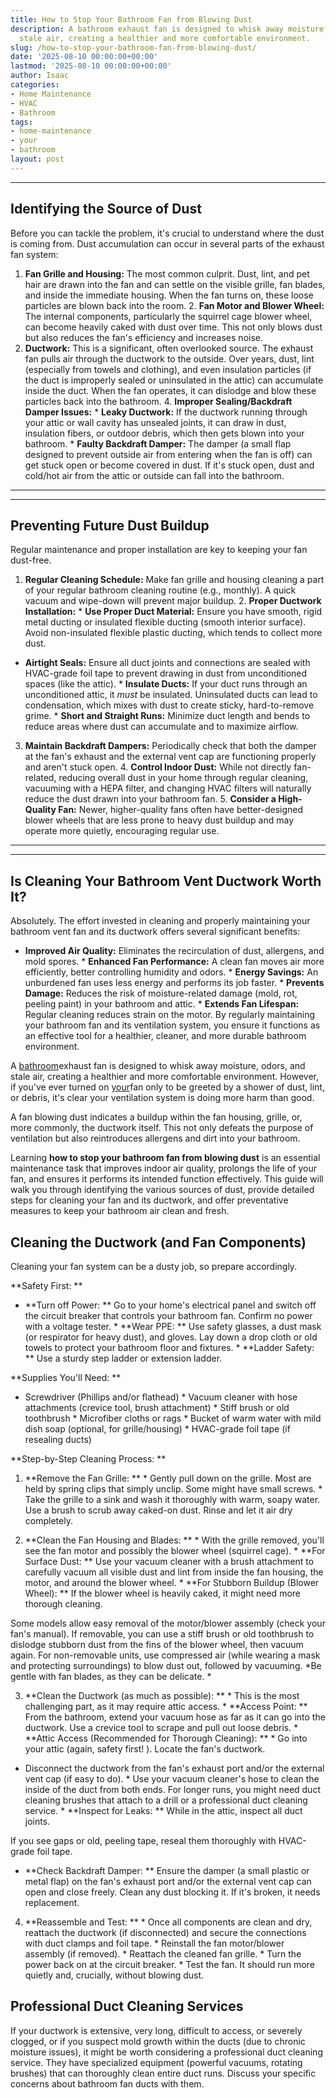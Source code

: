 ```yaml
---
title: How to Stop Your Bathroom Fan from Blowing Dust
description: A bathroom exhaust fan is designed to whisk away moisture, odors, and
  stale air, creating a healthier and more comfortable environment.
slug: /how-to-stop-your-bathroom-fan-from-blowing-dust/
date: '2025-08-10 00:00:00+00:00'
lastmod: '2025-08-10 00:00:00+00:00'
author: Isaac
categories:
- Home Maintenance
- HVAC
- Bathroom
tags:
- home-maintenance
- your
- bathroom
layout: post
---
```

---

## Identifying the Source of Dust
Before you can tackle the problem, it's crucial to understand where the dust is coming from. Dust accumulation can occur in several parts of the exhaust fan system:
1. **Fan Grille and Housing:** The most common culprit. Dust, lint, and pet hair are drawn into the fan and can settle on the visible grille, fan blades, and inside the immediate housing. When the fan turns on, these loose particles are blown back into the room. 2. **Fan Motor and Blower Wheel:** The internal components, particularly the squirrel cage blower wheel, can become heavily caked with dust over time. This not only blows dust but also reduces the fan's efficiency and increases noise.
3. **Ductwork:** This is a significant, often overlooked source. The exhaust fan pulls air through the ductwork to the outside. Over years, dust, lint (especially from towels and clothing), and even insulation particles (if the duct is improperly sealed or uninsulated in the attic) can accumulate inside the duct. When the fan operates, it can dislodge and blow these particles back into the bathroom. 4.
**Improper Sealing/Backdraft Damper Issues:** * **Leaky Ductwork:** If the ductwork running through your attic or wall cavity has unsealed joints, it can draw in dust, insulation fibers, or outdoor debris, which then gets blown into your bathroom. * **Faulty Backdraft Damper:** The damper (a small flap designed to prevent outside air from entering when the fan is off) can get stuck open or become covered in dust.
If it's stuck open, dust and cold/hot air from the attic or outside can fall into the bathroom.
---
---

## Preventing Future Dust Buildup
Regular maintenance and proper installation are key to keeping your fan dust-free.
1. **Regular Cleaning Schedule:** Make fan grille and housing cleaning a part of your regular bathroom cleaning routine (e.g., monthly). A quick vacuum and wipe-down will prevent major buildup. 2. **Proper Ductwork Installation:** * **Use Proper Duct Material:** Ensure you have smooth, rigid metal ducting or insulated flexible ducting (smooth interior surface). Avoid non-insulated flexible plastic ducting, which tends to collect more dust.

* **Airtight Seals:** Ensure all duct joints and connections are sealed with HVAC-grade foil tape to prevent drawing in dust from unconditioned spaces (like the attic). * **Insulate Ducts:** If your duct runs through an unconditioned attic, it *must* be insulated. Uninsulated ducts can lead to condensation, which mixes with dust to create sticky, hard-to-remove grime. * **Short and Straight Runs:** Minimize duct length and bends to reduce areas where dust can accumulate and to maximize airflow.
3. **Maintain Backdraft Dampers:** Periodically check that both the damper at the fan's exhaust and the external vent cap are functioning properly and aren't stuck open. 4. **Control Indoor Dust:** While not directly fan-related, reducing overall dust in your home through regular cleaning, vacuuming with a HEPA filter, and changing HVAC filters will naturally reduce the dust drawn into your bathroom fan. 5.
**Consider a High-Quality Fan:** Newer, higher-quality fans often have better-designed blower wheels that are less prone to heavy dust buildup and may operate more quietly, encouraging regular use.
---
---

## Is Cleaning Your Bathroom Vent Ductwork Worth It?
Absolutely. The effort invested in cleaning and properly maintaining your bathroom vent fan and its ductwork offers several significant benefits:

* **Improved Air Quality:** Eliminates the recirculation of dust, allergens, and mold spores. * **Enhanced Fan Performance:** A clean fan moves air more efficiently, better controlling humidity and odors. * **Energy Savings:** An unburdened fan uses less energy and performs its job faster. * **Prevents Damage:** Reduces the risk of moisture-related damage (mold, rot, peeling paint) in your bathroom and attic. * **Extends Fan Lifespan:** Regular cleaning reduces strain on the motor.
By regularly maintaining your bathroom fan and its ventilation system, you ensure it functions as an effective tool for a healthier, cleaner, and more durable bathroom environment.

A [bathroom](https://pestpolicy.com/how-to-maintain-a-bathroom-vent-fan/)exhaust fan is designed to whisk away moisture, odors, and stale air, creating a healthier and more comfortable environment. However, if you've ever turned on [your](https://pestpolicy.com/growing-chrysanthemums-in-your-garden/)fan only to be greeted by a shower of dust, lint, or debris, it's clear your ventilation system is doing more harm than good.

A fan blowing dust indicates a buildup within the fan housing, grille, or, more commonly, the ductwork itself. This not only defeats the purpose of ventilation but also reintroduces allergens and dirt into your bathroom.

Learning **how to stop your bathroom fan from blowing dust** is an essential maintenance task that improves indoor air quality, prolongs the life of your fan, and ensures it performs its intended function effectively. This guide will walk you through identifying the various sources of dust, provide detailed steps for cleaning your fan and its ductwork, and offer preventative measures to keep your bathroom air clean and fresh.

##  Cleaning the Ductwork (and Fan Components)

Cleaning your fan system can be a dusty job, so prepare accordingly.

**Safety First: **

* **Turn off Power: ** Go to your home's electrical panel and switch off the circuit breaker that controls your bathroom fan. Confirm no power with a voltage tester. * **Wear PPE: ** Use safety glasses, a dust mask (or respirator for heavy dust), and gloves. Lay down a drop cloth or old towels to protect your bathroom floor and fixtures. * **Ladder Safety: ** Use a sturdy step ladder or extension ladder.

**Supplies You'll Need: **

* Screwdriver (Phillips and/or flathead) * Vacuum cleaner with hose attachments (crevice tool, brush attachment) * Stiff brush or old toothbrush * Microfiber cloths or rags * Bucket of warm water with mild dish soap (optional, for grille/housing) * HVAC-grade foil tape (if resealing ducts)

**Step-by-Step Cleaning Process: **

1. **Remove the Fan Grille: ** * Gently pull down on the grille. Most are held by spring clips that simply unclip. Some might have small screws. * Take the grille to a sink and wash it thoroughly with warm, soapy water. Use a brush to scrub away caked-on dust. Rinse and let it air dry completely.

2. **Clean the Fan Housing and Blades: ** * With the grille removed, you'll see the fan motor and possibly the blower wheel (squirrel cage). * **For Surface Dust: ** Use your vacuum cleaner with a brush attachment to carefully vacuum all visible dust and lint from inside the fan housing, the motor, and around the blower wheel. * **For Stubborn Buildup (Blower Wheel): ** If the blower wheel is heavily caked, it might need more thorough cleaning.

Some models allow easy removal of the motor/blower assembly (check your fan's manual). If removable, you can use a stiff brush or old toothbrush to dislodge stubborn dust from the fins of the blower wheel, then vacuum again. For non-removable units, use compressed air (while wearing a mask and protecting surroundings) to blow dust out, followed by vacuuming. *Be gentle with fan blades, as they can be delicate. *

3. **Clean the Ductwork (as much as possible): ** * This is the most challenging part, as it may require attic access. * **Access Point: ** From the bathroom, extend your vacuum hose as far as it can go into the ductwork. Use a crevice tool to scrape and pull out loose debris. * **Attic Access (Recommended for Thorough Cleaning): ** * Go into your attic (again, safety first! ). Locate the fan's ductwork.

* Disconnect the ductwork from the fan's exhaust port and/or the external vent cap (if easy to do). * Use your vacuum cleaner's hose to clean the inside of the duct from both ends. For longer runs, you might need duct cleaning brushes that attach to a drill or a professional duct cleaning service. * **Inspect for Leaks: ** While in the attic, inspect all duct joints.

If you see gaps or old, peeling tape, reseal them thoroughly with HVAC-grade foil tape.

* **Check Backdraft Damper: ** Ensure the damper (a small plastic or metal flap) on the fan's exhaust port and/or the external vent cap can open and close freely. Clean any dust blocking it. If it's broken, it needs replacement.

4. **Reassemble and Test: ** * Once all components are clean and dry, reattach the ductwork (if disconnected) and secure the connections with duct clamps and foil tape. * Reinstall the fan motor/blower assembly (if removed). * Reattach the cleaned fan grille. * Turn the power back on at the circuit breaker. * Test the fan. It should run more quietly and, crucially, without blowing dust.

##  Professional Duct Cleaning Services

If your ductwork is extensive, very long, difficult to access, or severely clogged, or if you suspect mold growth within the ducts (due to chronic moisture issues), it might be worth considering a professional duct cleaning service. They have specialized equipment (powerful vacuums, rotating brushes) that can thoroughly clean entire duct runs. Discuss your specific concerns about bathroom fan ducts with them.